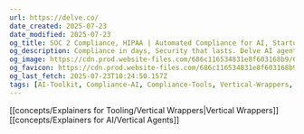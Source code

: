 ```yaml
---
url: https://delve.co/
date_created: 2025-07-23
date_modified: 2025-07-23
og_title: SOC 2 Compliance, HIPAA | Automated Compliance for AI, Startups | Get GDPR, ISO 27001, Cybersecurity Compliant & More | Delve Automated Compliance
og_description: Compliance in days, Security that lasts. Delve AI agents eliminate compliance busywork, build security that lasts, and help you close deals faster.
og_image: https://cdn.prod.website-files.com/686c116534831e8f603168b9/687fc1afd8a23ccb95e140d4_Delve%20OG.jpg
og_favicon: https://cdn.prod.website-files.com/686c116534831e8f603168b9/686eca3a79f14f8e1e076948_delve_favicon-small.png
og_last_fetch: 2025-07-23T10:24:50.157Z
tags: [AI-Toolkit, Compliance-AI, Compliance-Tools, Vertical-Wrappers, Vertical-Agents]
---
```

[[concepts/Explainers for Tooling/Vertical Wrappers|Vertical Wrappers]]
[[concepts/Explainers for AI/Vertical Agents]]
